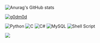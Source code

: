 ![Anurag's GitHub stats](https://github-readme-stats.vercel.app/api?username=g0dm0d&custom_title=g0dm0d:&count_private=true&show_icons=true&theme=discord_old_blurple)

<p align="left"> <a href="https://github.com/ryo-ma/github-profile-trophy"><img src="https://github-profile-trophy.vercel.app/?username=g0dm0d" alt="g0dm0d" /></a> </p>

![Python](https://img.shields.io/badge/python-3670A0?style=for-the-badge&logo=python&logoColor=ffdd54)
![C](https://img.shields.io/badge/c-%2300599C.svg?style=for-the-badge&logo=c&logoColor=white)
![C#](https://img.shields.io/badge/c%23-%23239120.svg?style=for-the-badge&logo=c-sharp&logoColor=white)
![MySQL](https://img.shields.io/badge/mysql-%2300f.svg?style=for-the-badge&logo=mysql&logoColor=white)
![Shell Script](https://img.shields.io/badge/shell_script-%23121011.svg?style=for-the-badge&logo=gnu-bash&logoColor=white)

![](https://komarev.com/ghpvc/?username=g0dm0d&label=PROFILE+VIEWS)
